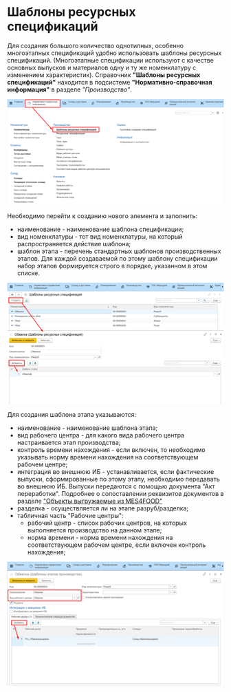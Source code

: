 # Шаблоны ресурсных спецификаций

Для создания большого количество однотипных, особенно многоэтапных спецификаций удобно использовать шаблоны ресурсных спецификаций. (Многоэтапные спецификации используют с качестве основных выпусков и материалов одну и ту же номенклатуру с изменением характеристик).
Справочник **"Шаблоны ресурсных спецификаций"** находится в подсистеме **"Нормативно-справочная информация"** в разделе *"Производство"*.

![](image.png)

Необходимо перейти к созданию нового элемента и заполнить:

- наименование - наименование шаблона спецификации;
- вид номенклатуры - тот вид номенклатуры, на который распространяется действие шаблона;
- шаблон этапа - перечень стандартных шаблонов производственных этапов. Для каждой создаваемой по этому шаблону спецификации набор этапов формируется строго в порядке, указанном в этом списке.

![](image-1.png)

Для создания шаблона этапа указываются:

- наименование - наименование шаблона этапа;
- вид рабочего центра - для какого вида рабочего центра настраивается этап производства;
- контроль времени нахождения - если включен, то необходимо указывать норму времени нахождения на соответствующем рабочем центре;
- интеграция во внешнюю ИБ - устанавливается, если фактические выпуски, сформированные по этому этапу, необходимо передавать во внешнюю ИБ. Выпуски передаются с помощью документа "Акт переработки". Подробнее о сопоставлении реквизитов документов в разделе ["Объекты выгружаемые из MES4FOOD"](../../../../../Integration/ObjectsUnloadedFromMES4FOOD.md)
- разделка - осуществляется ли на этапе разруб/разделка;
- табличная часть "Рабочие центры":
    - рабочий центр - список рабочих центров, на которых выполняется производство на данном этапе;
    - норма времени - норма времени нахождения на соответствующем рабочем центре, если включен контроль нахождения;

![](image-2.png)